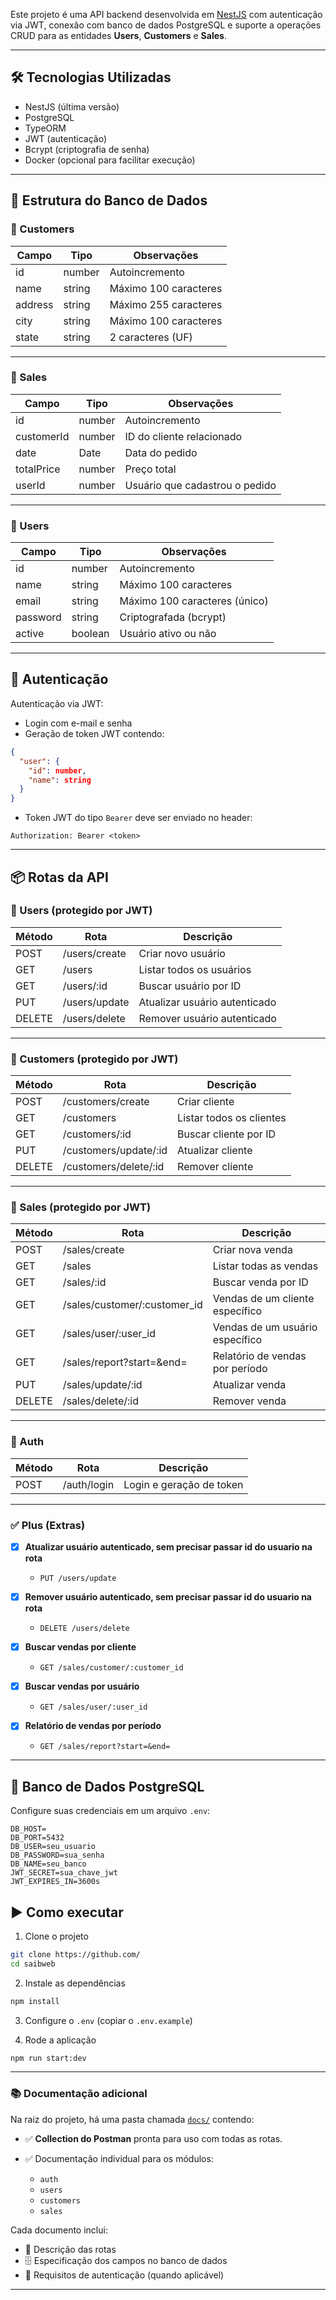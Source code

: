 Este projeto é uma API backend desenvolvida em [NestJS](https://nestjs.com/) com autenticação via JWT, conexão com banco de dados PostgreSQL e suporte a operações CRUD para as entidades **Users**, **Customers** e **Sales**.

---

## 🛠 Tecnologias Utilizadas

- NestJS (última versão)
- PostgreSQL
- TypeORM
- JWT (autenticação)
- Bcrypt (criptografia de senha)
- Docker (opcional para facilitar execução)

---

## 🧱 Estrutura do Banco de Dados

### 🔹 Customers

| Campo     | Tipo    | Observações              |
|-----------|---------|---------------------------|
| id        | number  | Autoincremento            |
| name      | string  | Máximo 100 caracteres     |
| address   | string  | Máximo 255 caracteres     |
| city      | string  | Máximo 100 caracteres     |
| state     | string  | 2 caracteres (UF)         |

---

### 🔹 Sales

| Campo       | Tipo    | Observações                         |
|-------------|---------|--------------------------------------|
| id          | number  | Autoincremento                      |
| customerId  | number  | ID do cliente relacionado           |
| date        | Date    | Data do pedido                      |
| totalPrice  | number  | Preço total                         |
| userId      | number  | Usuário que cadastrou o pedido      |

---

### 🔹 Users

| Campo    | Tipo     | Observações                    |
|----------|----------|---------------------------------|
| id       | number   | Autoincremento                 |
| name     | string   | Máximo 100 caracteres          |
| email    | string   | Máximo 100 caracteres (único)  |
| password | string   | Criptografada (bcrypt)         |
| active   | boolean  | Usuário ativo ou não           |

---

## 🔐 Autenticação

Autenticação via JWT:

- Login com e-mail e senha
- Geração de token JWT contendo:

```json
{
  "user": {
    "id": number,
    "name": string
  }
}
````

* Token JWT do tipo `Bearer` deve ser enviado no header:

```
Authorization: Bearer <token>
```

---

## 📦 Rotas da API

### 📌 Users (protegido por JWT)

| Método | Rota          | Descrição                     |
| ------ | ------------- | ----------------------------- |
| POST   | /users/create | Criar novo usuário            |
| GET    | /users        | Listar todos os usuários      |
| GET    | /users/\:id   | Buscar usuário por ID         |
| PUT    | /users/update | Atualizar usuário autenticado |
| DELETE | /users/delete | Remover usuário autenticado   |

---

### 📌 Customers (protegido por JWT)

| Método | Rota                   | Descrição                |
| ------ | ---------------------- | ------------------------ |
| POST   | /customers/create      | Criar cliente            |
| GET    | /customers             | Listar todos os clientes |
| GET    | /customers/\:id        | Buscar cliente por ID    |
| PUT    | /customers/update/\:id | Atualizar cliente        |
| DELETE | /customers/delete/\:id | Remover cliente          |

---

### 📌 Sales (protegido por JWT)

| Método | Rota                           | Descrição                       |
| ------ | ------------------------------ | ------------------------------- |
| POST   | /sales/create                  | Criar nova venda                |
| GET    | /sales                         | Listar todas as vendas          |
| GET    | /sales/\:id                    | Buscar venda por ID             |
| GET    | /sales/customer/\:customer\_id | Vendas de um cliente específico |
| GET    | /sales/user/\:user\_id         | Vendas de um usuário específico |
| GET    | /sales/report?start=\&end=     | Relatório de vendas por período |
| PUT    | /sales/update/\:id             | Atualizar venda                 |
| DELETE | /sales/delete/\:id             | Remover venda                   |

---

### 📌 Auth

| Método | Rota        | Descrição                |
| ------ | ----------- | ------------------------ |
| POST   | /auth/login | Login e geração de token |



---

### ✅ Plus (Extras)

* [x] **Atualizar usuário autenticado, sem precisar passar id do usuario na rota**

  * `PUT /users/update`

* [x] **Remover usuário autenticado, sem precisar passar id do usuario na rota**

  * `DELETE /users/delete`

* [x] **Buscar vendas por cliente**

  * `GET /sales/customer/:customer_id`

* [x] **Buscar vendas por usuário**

  * `GET /sales/user/:user_id`

* [x] **Relatório de vendas por período**

  * `GET /sales/report?start=&end=`

---
## 📍 Banco de Dados PostgreSQL

Configure suas credenciais em um arquivo `.env`:

```
DB_HOST=
DB_PORT=5432
DB_USER=seu_usuario
DB_PASSWORD=sua_senha
DB_NAME=seu_banco
JWT_SECRET=sua_chave_jwt
JWT_EXPIRES_IN=3600s
```


## ▶️ Como executar

1. Clone o projeto

```bash
git clone https://github.com/
cd saibweb
```

2. Instale as dependências

```bash
npm install
```

3. Configure o `.env` (copiar o `.env.example`)

4. Rode a aplicação

```bash
npm run start:dev
```

---

### 📚 Documentação adicional

Na raiz do projeto, há uma pasta chamada [`docs/`](./docs) contendo:

* ✅ **Collection do Postman** pronta para uso com todas as rotas.
* ✅ Documentação individual para os módulos:

  * `auth`
  * `users`
  * `customers`
  * `sales`

Cada documento inclui:

* 📌 Descrição das rotas
* 🗄️ Especificação dos campos no banco de dados
* 🔐 Requisitos de autenticação (quando aplicável)

---